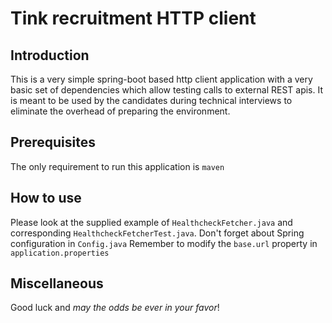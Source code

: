 # Tink recruitment HTTP client

## Introduction

This is a very simple spring-boot based http client application with a very basic set of dependencies which allow testing calls to external REST apis. It is meant to be used by the candidates during technical interviews to eliminate the overhead of preparing the environment. 

## Prerequisites

The only requirement to run this application is `maven`

## How to use

Please look at the supplied example of `HealthcheckFetcher.java` and corresponding `HealthcheckFetcherTest.java`. Don't forget about Spring configuration in `Config.java`
Remember to modify the `base.url` property in `application.properties`

## Miscellaneous 

Good luck and *may the odds be ever in your favor*!